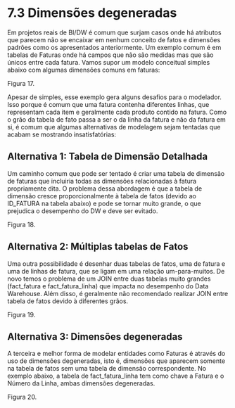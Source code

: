 # 7.3 Dimensões degeneradas

Em projetos reais de BI/DW é comum que surjam casos onde há atributos que parecem não se encaixar em nenhum conceito de fatos e dimensões padrões como os apresentados anteriormente. Um exemplo comum é em tabelas de Faturas onde há campos que não são medidas mas que são únicos entre cada fatura. Vamos supor um modelo conceitual simples abaixo com algumas dimensões comuns em faturas:

Figura 17. 

Apesar de simples, esse exemplo gera alguns desafios para o modelador. Isso porque é comum que uma fatura contenha diferentes linhas, que representam cada item e geralmente cada produto contido na fatura. Como o grão da tabela de fato passa a ser o da linha da fatura e não da fatura em si, é comum que algumas alternativas de modelagem sejam tentadas que acabam se mostrando insatisfatórias:


## Alternativa 1: Tabela de Dimensão Detalhada

Um caminho comum que pode ser tentado é criar uma tabela de dimensão de faturas que incluiria todas as dimensões relacionadas à fatura propriamente dita. O problema dessa abordagem é que a tabela de dimensão cresce proporcionalmente à tabela de fatos (devido ao ID_FATURA na tabela abaixo) e pode se tornar muito grande, o que prejudica o desempenho do DW e deve ser evitado.

Figura 18. 

## Alternativa 2: Múltiplas tabelas de Fatos
Uma outra possibilidade é desenhar duas tabelas de fatos, uma de fatura e uma de linhas de fatura, que se ligam em uma relação um-para-muitos.  De novo temos o problema de um JOIN entre duas tabelas muito grandes (fact_fatura e fact_fatura_linha) que impacta no desempenho do Data Warehouse. Além disso, é geralmente não recomendado realizar JOIN entre tabela de fatos devido à diferentes grãos.

Figura 19. 

## Alternativa 3: Dimensões degeneradas

A terceira e melhor forma de modelar entidades como Faturas é através do uso de dimensões degeneradas, isto é, dimensões que aparecem somente na tabela de fatos sem uma tabela de dimensão correspondente. No exemplo abaixo, a tabela de fact_fatura_linha tem como chave a Fatura e o Número da Linha, ambas dimensões degeneradas.

Figura 20. 
